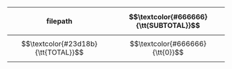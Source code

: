 | filepath | $$\textcolor{#666666}{\tt{SUBTOTAL}}$$ |
| -------- | --------------------------------: |
| $$\textcolor{#23d18b}{\tt{TOTAL}}$$ |   $$\textcolor{#666666}{\tt{0}}$$ |
